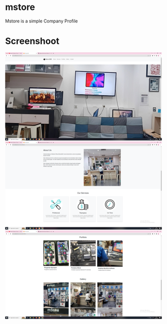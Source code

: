 # mstore
Mstore is a simple Company Profile

# Screenshoot
<section>
<img src="https://raw.githubusercontent.com/gfadsrwt2nd/mstore/main/img/Capture.PNG">
<img src="https://raw.githubusercontent.com/gfadsrwt2nd/mstore/main/img/Capture2.PNG">
<img src="https://raw.githubusercontent.com/gfadsrwt2nd/mstore/main/img/Capture3.PNG">
</section>
